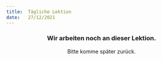 ```yaml
---
title:  Tägliche Lektion
date:   27/12/2021
---
```


### <center>Wir arbeiten noch an dieser Lektion.</center>
<center>Bitte komme später zurück.</center>